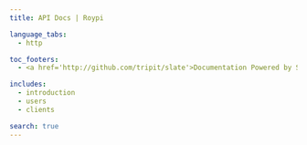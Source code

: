```yaml
---
title: API Docs | Roypi

language_tabs:
  - http

toc_footers:
  - <a href='http://github.com/tripit/slate'>Documentation Powered by Slate</a>

includes:
  - introduction
  - users
  - clients

search: true
---
```




